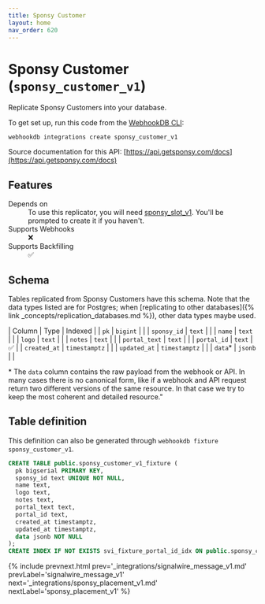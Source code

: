```yaml
---
title: Sponsy Customer
layout: home
nav_order: 620
---
```


# Sponsy Customer (`sponsy_customer_v1`)

Replicate Sponsy Customers into your database.

To get set up, run this code from the [WebhookDB CLI](https://webhookdb.com/terminal):
```
webhookdb integrations create sponsy_customer_v1
```

Source documentation for this API: [https://api.getsponsy.com/docs](https://api.getsponsy.com/docs)

## Features

<dl>
<dt>Depends on</dt>
<dd>To use this replicator, you will need <a href="{% link _integrations/sponsy_slot_v1.md %}">sponsy_slot_v1</a>. You'll be prompted to create it if you haven't.</dd>

<dt>Supports Webhooks</dt>
<dd>❌</dd>
<dt>Supports Backfilling</dt>
<dd>✅</dd>

</dl>

## Schema

Tables replicated from Sponsy Customers have this schema.
Note that the data types listed are for Postgres;
when [replicating to other databases]({% link _concepts/replication_databases.md %}),
other data types maybe used.

| Column | Type | Indexed |
| `pk` | `bigint` |  |
| `sponsy_id` | `text` |  |
| `name` | `text` |  |
| `logo` | `text` |  |
| `notes` | `text` |  |
| `portal_text` | `text` |  |
| `portal_id` | `text` | ✅ |
| `created_at` | `timestamptz` |  |
| `updated_at` | `timestamptz` |  |
| `data`* | `jsonb` |  |

<span class="fs-3">* The `data` column contains the raw payload from the webhook or API.
In many cases there is no canonical form, like if a webhook and API request return
two different versions of the same resource.
In that case we try to keep the most coherent and detailed resource."</span>

## Table definition

This definition can also be generated through `webhookdb fixture sponsy_customer_v1`.

```sql
CREATE TABLE public.sponsy_customer_v1_fixture (
  pk bigserial PRIMARY KEY,
  sponsy_id text UNIQUE NOT NULL,
  name text,
  logo text,
  notes text,
  portal_text text,
  portal_id text,
  created_at timestamptz,
  updated_at timestamptz,
  data jsonb NOT NULL
);
CREATE INDEX IF NOT EXISTS svi_fixture_portal_id_idx ON public.sponsy_customer_v1_fixture (portal_id);
```

{% include prevnext.html prev='_integrations/signalwire_message_v1.md' prevLabel='signalwire_message_v1' next='_integrations/sponsy_placement_v1.md' nextLabel='sponsy_placement_v1' %}
